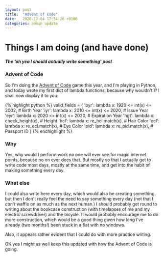 ```yaml
---
layout: post
title:  "Advent of Code"
date:   2020-12-04 17:34:26 +0100
categories: admin update
---
```


# Things I am doing (and have done)

##### The 'oh yea I should actually write something' post

### Advent of Code

So I'm doing the [Advent of Code][aoc] game this year, and I'm playing in Python, and today wrote my first dict of lambda functions, because why wouldn't I? I shall now display it to you:

{% highlight python %}
valid_fields = {
    'byr': lambda x: 1920 <= int(x) <= 2002,  # Birth Year
    'iyr': lambda x: 2010 <= int(x) <= 2020,  # Issue Year
    'eyr': lambda x: 2020 <= int(x) <= 2030,  # Expiration Year
    'hgt': lambda x: check_height(x),  # Height
    'hcl': lambda x: re_hcl.match(x),  # Hair Color
    'ecl': lambda x: re_ecl.match(x),  # Eye Color
    'pid': lambda x: re_pid.match(x),  # Passport ID
}
{% endhighlight %}

### Why

Yes, why would I perform work no one will ever see for magic internet points, because no on ever does that. But mostly so that I actually get to write code most days, mostly at the same time, and get into the habit of making something every day. 

### What else

I could also write here every day, which would also be creating something, but then I don't really feel the need to say something every day (not that I _can't_ waffle on as much as the next human.) I should probably get round to writing about the bookcase construction (with timelapses of me and my electric screwdriver) and the bicycle. It would probably encourage me to do more construction, which would be a good thing given how long I've already (two months!) been stuck in a flat with no windows. 

Also, it appears rather evident that I could do with more practice writing. 

OK yea I might as well keep this updated with how the Advent of Code is going. 

[aoc]: https://adventofcode.com/2020
